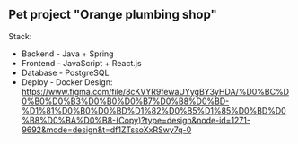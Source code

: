 ## Pet project "Orange plumbing shop"
Stack:
- Backend - Java + Spring
- Frontend - JavaScript + React.js
- Database - PostgreSQL
- Deploy - Docker
  Design: https://www.figma.com/file/8cKVYR9fewaUYygBY3yHDA/%D0%BC%D0%B0%D0%B3%D0%B0%D0%B7%D0%B8%D0%BD-%D1%81%D0%B0%D0%BD%D1%82%D0%B5%D1%85%D0%BD%D0%B8%D0%BA%D0%B8-(Copy)?type=design&node-id=1271-9692&mode=design&t=df1ZTssoXxRSwy7q-0
